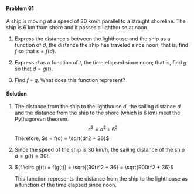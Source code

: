 <div class="alert alert-warning" role="alert">
<h4 class="alert-heading">Problem 61</h4>

A ship is moving at a speed of $30$ km/h parallel to a straight shoreline. The ship is $6$ km from shore and it passes a lighthouse at noon.

1. Express the distance $s$ between the lighthouse and the ship as a function of $d$, the distance the ship has traveled since noon; that is, find $f$ so that $s = f(d)$.

2. Express $d$ as a function of $t$, the time elapsed since noon; that is, find $g$ so that $d = g(t)$.

3. Find $f \circ g$. What does this function represent?

</div>

<div class="alert alert-success" role="alert">
<h4 class="alert-heading">Solution</h4>

1. The distance from the ship to the lighthouse $d$, the sailing distance $d$ and the distance from the ship to the shore (which is $6$ km) meet the Pythagorean theorem.
    $$s^2 = d^2 + 6^2$$
    Therefore, $s = f(d) = \sqrt{d^2 + 36}$

2. Since the speed of the ship is $30$ km/h, the sailing distance of the ship $d = g(t) = 30t$.

3. $(f \circ g)(t) = f(g(t)) = \sqrt{(30t)^2 + 36} = \sqrt{900t^2 + 36}$

    This function represents the distance from the ship to the lighthouse as a function of the time elapsed since noon.

</div>

